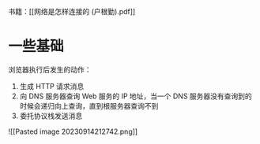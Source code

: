 书籍：[[网络是怎样连接的 (户根勤).pdf]]

# 一些基础

浏览器执行后发生的动作：
1. 生成 HTTP 请求消息
2. 向 DNS 服务器查询 Web 服务的 IP 地址，当一个 DNS 服务器没有查询到的时候会递归向上查询，直到根服务器查询不到
3. 委托协议栈发送消息

![[Pasted image 20230914212742.png]]